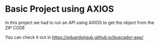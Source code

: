 # Basic Project using AXIOS

In this project we had to run an API using AXIOS to get the object from the ZIP CODE

You can check it out in https://eduardojigub.github.io/buscador-app/
